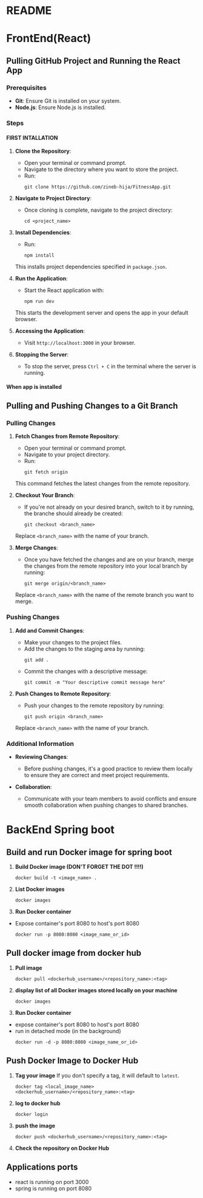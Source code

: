 # README

# FrontEnd(React)

## Pulling GitHub Project and Running the React App

### Prerequisites
- **Git**: Ensure Git is installed on your system.
- **Node.js**: Ensure Node.js is installed. 

### Steps

#### FIRST INTALLATION

1. **Clone the Repository**:
   - Open your terminal or command prompt.
   - Navigate to the directory where you want to store the project.
   - Run:
     ```
     git clone https://github.com/zineb-hija/FitnessApp.git
     ```

2. **Navigate to Project Directory**:
   - Once cloning is complete, navigate to the project directory:
     ```
     cd <project_name>
     ```

3. **Install Dependencies**:
   - Run:
     ```
     npm install
     ```
   This installs project dependencies specified in `package.json`.

4. **Run the Application**:
   - Start the React application with:
     ```
     npm run dev
     ```
   This starts the development server and opens the app in your default browser.

5. **Accessing the Application**:
   - Visit `http://localhost:3000` in your browser.

6. **Stopping the Server**:
   - To stop the server, press `Ctrl + C` in the terminal where the server is running. 

#### When app is installed

## Pulling and Pushing Changes to a Git Branch

### Pulling Changes

1. **Fetch Changes from Remote Repository**:
   - Open your terminal or command prompt.
   - Navigate to your project directory.
   - Run:
     ```
     git fetch origin
     ```
   This command fetches the latest changes from the remote repository.

2. **Checkout Your Branch**:
   - If you're not already on your desired branch, switch to it by running, the branche should already be created:
     ```
     git checkout <branch_name>
     ```
   Replace `<branch_name>` with the name of your branch.

3. **Merge Changes**:
   - Once you have fetched the changes and are on your branch, merge the changes from the remote repository into your local branch by running:
     ```
     git merge origin/<branch_name>
     ```
   Replace `<branch_name>` with the name of the remote branch you want to merge.

### Pushing Changes

1. **Add and Commit Changes**:
   - Make your changes to the project files.
   - Add the changes to the staging area by running:
     ```
     git add .
     ```
   - Commit the changes with a descriptive message:
     ```
     git commit -m "Your descriptive commit message here"
     ```

2. **Push Changes to Remote Repository**:
   - Push your changes to the remote repository by running:
     ```
     git push origin <branch_name>
     ```
   Replace `<branch_name>` with the name of your branch.

### Additional Information

- **Reviewing Changes**:
  - Before pushing changes, it's a good practice to review them locally to ensure they are correct and meet project requirements.

- **Collaboration**:
  - Communicate with your team members to avoid conflicts and ensure smooth collaboration when pushing changes to shared branches.

# BackEnd Spring boot

## Build and run Docker image for spring boot

1. **Build Docker image (DON'T FORGET THE DOT !!!!)**
      ```
      docker build -t <image_name> .
      ```
    
 2. **List Docker images**
      ```
      docker images
      ```
    
 3. **Run Docker container** 
 - Expose container's port 8080 to host's port 8080
   ```
   docker run -p 8080:8080 <image_name_or_id>	
   ```

## Pull docker image from docker hub

1. **Pull image**
      ```
      docker pull <dockerhub_username>/<repository_name>:<tag>
      ```
2. **display list of all Docker images stored locally on your machine**
      ```
      docker images
      ```
3. **Run Docker container** 
 - expose container's port 8080 to host's port 8080
 - run in detached mode (in the background)
   ```
   docker run -d -p 8080:8080 <image_name_or_id>	
   ```

## Push Docker Image to Docker Hub

1. **Tag your image**
 If you don't specify a tag, it will default to `latest`.
   ```
   docker tag <local_image_name> <dockerhub_username>/<repository_name>:<tag>
   ```
2. **log to docker hub**
   ```
   docker login
   ```

3. **push the image**
   ```
   docker push <dockerhub_username>/<repository_name>:<tag>
   ```
4. **Check the repository on Docker Hub**


## Applications ports
- react is running on port 3000
- spring is running on port 8080
